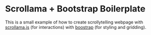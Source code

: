 # Scrollama + Bootstrap Boilerplate

This is a small example of how to create scrollytelling webpage with [scrollama.js](scrollama.js)
(for interactions) with [boostrap](https://getbootstrap.com/) (for styling and gridding).


